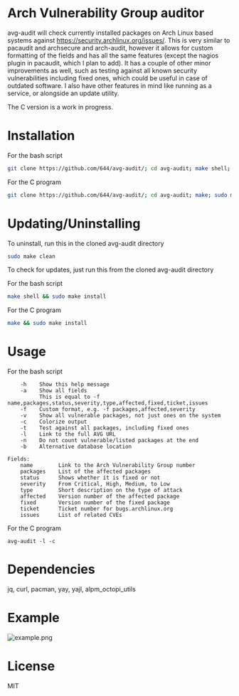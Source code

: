 # Arch Vulnerability Group auditor
avg-audit will check currently installed packages on Arch Linux based systems against https://security.archlinux.org/issues/. This is very similar to pacaudit and archsecure and arch-audit, however it allows for custom formatting of the fields and has all the same features (except the nagios plugin in pacaudit, which I plan to add). It has a couple of other minor improvements as well, such as testing against all known security vulnerabilities including fixed ones, which could be useful in case of outdated software. I also have other features in mind like running as a service, or alongside an update utility.

The C version is a work in progress.

# Installation
For the bash script

```bash
git clone https://github.com/644/avg-audit/; cd avg-audit; make shell; sudo make install
```

For the C program
```bash
git clone https://github.com/644/avg-audit/; cd avg-audit; make; sudo make install
```

# Updating/Uninstalling
To uninstall, run this in the cloned avg-audit directory
```bash
sudo make clean
```

To check for updates, just run this from the cloned avg-audit directory

For the bash script
```bash
make shell && sudo make install
```
For the C program
```bash
make && sudo make install
```

# Usage
For the bash script
```
    -h    Show this help message
    -a    Show all fields
          This is equal to -f name,packages,status,severity,type,affected,fixed,ticket,issues
    -f    Custom format, e.g. -f packages,affected,severity
    -v    Show all vulnerable packages, not just ones on the system
    -c    Colorize output
    -t    Test against all packages, including fixed ones
    -l    Link to the full AVG URL
    -n    Do not count vulnerable/listed packages at the end
    -b    Alternative database location

Fields:
    name        Link to the Arch Vulnerability Group number
    packages    List of the affected packages
    status      Shows whether it is fixed or not
    severity    From Critical, High, Medium, to Low
    type        Short description on the type of attack
    affected    Version number of the affected package
    fixed       Version number of the fixed package
    ticket      Ticket number for bugs.archlinux.org
    issues      List of related CVEs
```

For the C program
```
avg-audit -l -c
```

# Dependencies
jq, curl, pacman, yay, yajl, alpm_octopi_utils

# Example
![example.png](example.png)

# License
MIT
